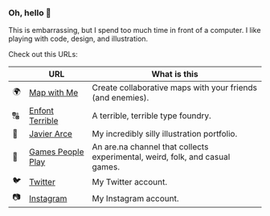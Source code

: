 ### Oh, hello 👋

This is embarrassing, but I spend too much time in front of a computer. I like playing with code, design, and illustration.

Check out this URLs:

|  | URL | What is this
-------- | ------ | ------
🌍 | [Map with Me](https://mapwithme.world) | Create collaborative maps with your friends (and enemies).
🔠 | [Enfont Terrible](https://enfont-terrible.glitch.me) | A terrible, terrible type foundry.
🎨 | [Javier Arce](https://javierarce.com) | My incredibly silly illustration portfolio.
🎲 | [Games People Play](https://www.are.na/javier/games-people-play) | An are.na channel that collects experimental, weird, folk, and casual games.
🐦 | [Twitter](https://twitter.com/javier) | My Twitter account.
📷 | [Instagram](https://instagram.com/javier) | My Instagram account.
